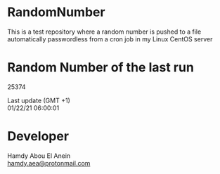 # RandomNumber    
This is a test repository where a random number is pushed to a file automatically passwordless from a cron job in my Linux CentOS server    
# Random Number of the last run   
25374
      
Last update (GMT +1)    
01/22/21 06:00:01
# Developer    
Hamdy Abou El Anein   
hamdy.aea@protonmail.com
